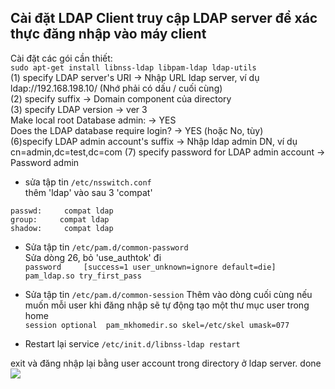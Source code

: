 ## Cài đặt LDAP Client truy cập LDAP server để xác thực đăng nhập vào máy client
Cài đặt các gói cần thiết:  
```sudo apt-get install libnss-ldap libpam-ldap ldap-utils```   
(1) specify LDAP server's URI -> Nhập URL ldap server, ví dụ ldap://192.168.198.10/ (Nhớ phải có dấu / cuối cùng)  
(2) specify suffix -> Domain component của directory  
(3) specify LDAP version -> ver 3  
Make local root Database admin:   -> YES  
Does the LDAP database require login?    -> YES (hoặc No, tùy)  
(6)specify LDAP admin account's suffix -> Nhập ldap admin DN, ví dụ cn=admin,dc=test,dc=com
(7) specify password for LDAP admin account -> Password admin

- sửa tập tin ```/etc/nsswitch.conf```  
thêm 'ldap' vào sau 3 'compat'  
```
passwd:     compat ldap  
group:     compat ldap  
shadow:     compat ldap  
```  

- Sửa tập tin ```/etc/pam.d/common-password```  
Sửa dòng 26, bỏ 'use_authtok' đi  
```password     [success=1 user_unknown=ignore default=die]     pam_ldap.so try_first_pass```  

- Sửa tập tin ```/etc/pam.d/common-session```
Thêm vào dòng cuối cùng nếu muốn mỗi user khi đăng nhập sẽ tự động tạo một thư mục user trong home  
```session optional  pam_mkhomedir.so skel=/etc/skel umask=077```  

- Restart lại service ```/etc/init.d/libnss-ldap restart ```

exit và đăng nhập lại bằng user account trong directory ở  ldap server. done  
<img src="http://i.imgur.com/fO2alTX.png">